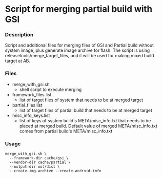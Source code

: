 # Script for merging partial build with GSI

### Description

Script and additional files for merging files of GSI and Partial build
without system image, plus generate image archive for flash. The script is using
releasetools/merge_target_files, and it will be used for making mixed build
target at AB.

### Files
* merge_with_gsi.sh
  * shell script to execute merging
* framework_files.list
  * list of target files of system that needs to be at merged target
* partial_files.list
  * list of target files of partial build that needs to be at merged target
* misc_info_keys.list
  * list of keys of system build's META/misc_info.txt that needs to be placed at
  merged build. Default value of merged META/misc_info.txt comes from partial
  build's META/misc_info.txt

### Usage
```
merge_with_gsi.sh \
  --framework-dir cache/gsi \
  --vendor-dir cache/partial \
  --output-dir out/dist \
  --create-img-archive --create-android-info
```